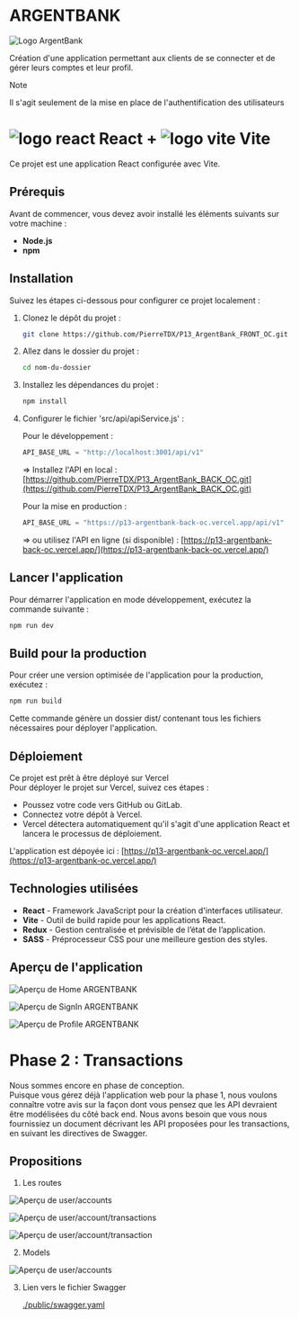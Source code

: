 # ARGENTBANK

![Logo ArgentBank](./src/assets/img/argentBankLogo.png)

Création d'une application permettant aux clients de se connecter et de gérer leurs comptes et leur profil.

  
> [!NOTE]  
> Il s'agit seulement de la mise en place de l'authentification des utilisateurs

# ![logo react](./src/assets/img/react.png) React + ![logo vite](./src/assets/img/vite.png) Vite

Ce projet est une application React configurée avec Vite.

## Prérequis

Avant de commencer, vous devez avoir installé les éléments suivants sur votre machine :

- **Node.js**
- **npm**

## Installation

Suivez les étapes ci-dessous pour configurer ce projet localement :

1. Clonez le dépôt du projet :
   ```bash
   git clone https://github.com/PierreTDX/P13_ArgentBank_FRONT_OC.git

2. Allez dans le dossier du projet :
   ```bash
   cd nom-du-dossier

3. Installez les dépendances du projet :
   ```bash
   npm install

4. Configurer le fichier 'src/api/apiService.js' : 
  
   Pour le développement :
   ```apiService.js
   API_BASE_URL = "http://localhost:3001/api/v1"
   ```
   => Installez l'API en local : [https://github.com/PierreTDX/P13_ArgentBank_BACK_OC.git](https://github.com/PierreTDX/P13_ArgentBank_BACK_OC.git)

   Pour la mise en production :
   ```apiService.js
   API_BASE_URL = "https://p13-argentbank-back-oc.vercel.app/api/v1"
   ```
   => ou utilisez l'API en ligne (si disponible) : [https://p13-argentbank-back-oc.vercel.app/](https://p13-argentbank-back-oc.vercel.app/)

## Lancer l'application

Pour démarrer l'application en mode développement, exécutez la commande suivante :
   ```bash
   npm run dev
   ```

## Build pour la production

Pour créer une version optimisée de l'application pour la production, exécutez :
   ```bash
   npm run build
   ```
   Cette commande génère un dossier dist/ contenant tous les fichiers nécessaires pour déployer l'application.

## Déploiement

Ce projet est prêt à être déployé sur Vercel  
Pour déployer le projet sur Vercel, suivez ces étapes :

- Poussez votre code vers GitHub ou GitLab.
- Connectez votre dépôt à Vercel.
- Vercel détectera automatiquement qu'il s'agit d'une application React et lancera le processus de déploiement.  

L'application est dépoyée ici : [https://p13-argentbank-oc.vercel.app/](https://p13-argentbank-oc.vercel.app/)

## Technologies utilisées

- **React**          - Framework JavaScript pour la création d'interfaces utilisateur.
- **Vite**           - Outil de build rapide pour les applications React.
- **Redux**          - Gestion centralisée et prévisible de l’état de l’application.
- **SASS**           - Préprocesseur CSS pour une meilleure gestion des styles.

## Aperçu de l'application

![Aperçu de Home ARGENTBANK](./public/HomeARGENTBANK.png)

![Aperçu de SignIn ARGENTBANK](./public/SignInARGENTBANK.png)

![Aperçu de Profile ARGENTBANK](./public/ProfileARGENTBANK.png)

# Phase 2 : Transactions

Nous sommes encore en phase de conception.  
Puisque vous gérez déjà l'application web pour la phase 1, nous voulons connaître votre avis sur la façon dont vous pensez que les API devraient être modélisées du côté back end. Nous avons besoin que vous nous fournissiez un document décrivant les API proposées pour les transactions, en suivant les directives de Swagger. 

## Propositions

1. Les routes

![Aperçu de user/accounts](./public/P13_ArgentBank_Swagger_UI_POST_user_accounts.png)

![Aperçu de user/account/transactions](./public/P13_ArgentBank_Swagger_UI_POST_user_account_transactions.png)

![Aperçu de user/account/transaction](./public/P13_ArgentBank_Swagger_UI_PATCH_user_account_transaction.png)

2. Models

![Aperçu de user/accounts](./public/P13_ArgentBank_Swagger_UI_models.png)

3. Lien vers le fichier Swagger

    [./public/swagger.yaml](./public/swagger.yaml)